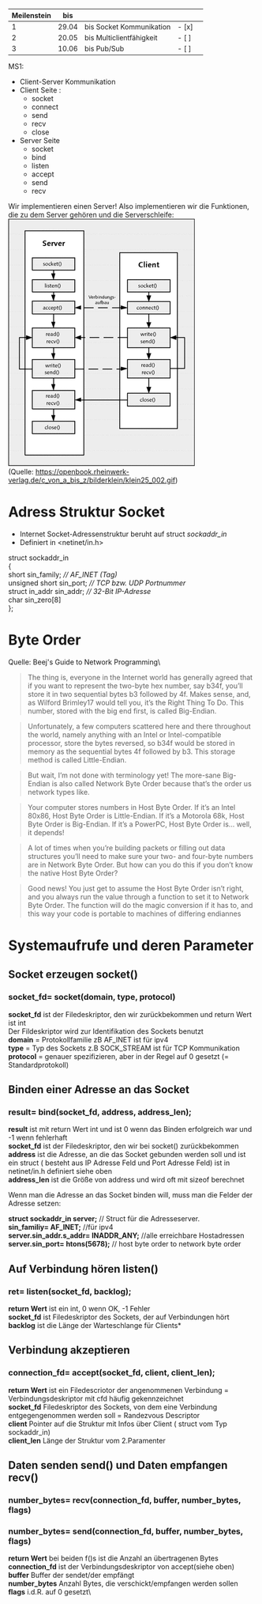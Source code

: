 | Meilenstein | bis   |                          |       |   |
|-------------|-------|--------------------------|-------|---|
| 1           | 29.04 | bis Socket Kommunikation | - [x] |   |
| 2           | 20.05 | bis Multiclientfähigkeit | - [ ] |   |
| 3           | 10.06 | bis Pub/Sub              | - [ ] |   |

MS1:

- Client-Server Kommunikation
- Client Seite :
  - socket
  - connect
  - send
  - recv
  - close
- Server Seite
  - socket
  - bind
  - listen
  - accept
  - send
  - recv

Wir implementieren einen Server! Also implementieren wir die Funktionen,
die zu dem Server gehören und die Serverschleife:
![img.png](img.png)\
(Quelle: https://openbook.rheinwerk-verlag.de/c_von_a_bis_z/bilderklein/klein25_002.gif)


# Adress Struktur Socket
- Internet Socket-Adressenstruktur beruht auf struct *sockaddr_in*
- Definiert in <netinet/in.h>

struct sockaddr_in\
{\
short sin_family;        *// AF_INET (Tag)*\
unsigned short sin_port; *// TCP bzw. UDP Portnummer*\
struct in_addr sin_addr; *// 32-Bit IP-Adresse*\
char sin_zero[8]\
};

# Byte Order
Quelle: Beej's Guide to Network Programming\
>The thing is, everyone in the Internet world has generally agreed that if you want to represent the two-byte hex number, say b34f, you’ll store it in two sequential bytes b3 followed by 4f. Makes sense, and, as Wilford Brimley17 would tell you, it’s the Right Thing To Do. This number, stored with the big end first, is called Big-Endian.

>Unfortunately, a few computers scattered here and there throughout the world, namely anything with an Intel or Intel-compatible processor, store the bytes reversed, so b34f would be stored in memory as the sequential bytes 4f followed by b3. This storage method is called Little-Endian.

>But wait, I’m not done with terminology yet! The more-sane Big-Endian is also called Network Byte Order because that’s the order us network types like.

>Your computer stores numbers in Host Byte Order. If it’s an Intel 80x86, Host Byte Order is Little-Endian. If it’s a Motorola 68k, Host Byte Order is Big-Endian. If it’s a PowerPC, Host Byte Order is… well, it depends!

>A lot of times when you’re building packets or filling out data structures you’ll need to make sure your two- and four-byte numbers are in Network Byte Order. But how can you do this if you don’t know the native Host Byte Order?

>Good news! You just get to assume the Host Byte Order isn’t right, and you always run the value through a function to set it to Network Byte Order. The function will do the magic conversion if it has to, and this way your code is portable to machines of differing endiannes



# Systemaufrufe und deren Parameter
## Socket erzeugen socket()

### **socket_fd= socket(domain, type, protocol)**
**socket_fd** ist der Filedeskriptor, den wir zurückbekommen und return Wert ist int\
Der Fildeskriptor wird zur Identifikation des Sockets benutzt\
**domain** = Protokollfamilie zB AF_INET ist für ipv4\
**type** = Typ des Sockets z.B SOCK_STREAM ist für TCP Kommunikation \
**protocol** = genauer spezifizieren, aber in der Regel auf 0 gesetzt (= Standardprotokoll)

## Binden einer Adresse an das Socket

### **result= bind(socket_fd, address, address_len);**

**result** ist mit return Wert int und ist 0 wenn das Binden erfolgreich war und -1 wenn fehlerhaft \
**socket_fd** ist der Filedeskriptor, den wir bei socket() zurückbekommen\
**address** ist die Adresse, an die das Socket gebunden werden soll und ist ein struct ( besteht aus IP Adresse Feld und Port Adresse Feld) ist in netinet/in.h definiert siehe oben\
**address_len** ist die Größe von address und wird oft mit sizeof berechnet

Wenn man die Adresse an das Socket binden will, muss man die Felder der Adresse setzen:

**struct  sockaddr_in server;** // Struct für die Adresseserver.\
**sin_familiy= AF_INET;** //für ipv4\
**server.sin_addr.s_addr= INADDR_ANY;** //alle erreichbare Hostadressen\
**server.sin_port= htons(5678);** // host byte order to network byte order



## Auf Verbindung hören listen()

### **ret= listen(socket_fd, backlog);**
**return Wert** ist ein int, 0 wenn OK, -1 Fehler\
**socket_fd** ist Filedeskriptor des Sockets, der auf Verbindungen hört\
**backlog** ist die Länge der Warteschlange für Clients*

## Verbindung akzeptieren

### **connection_fd= accept(socket_fd, client, client_len);**
**return Wert** ist ein Filedescriotor der angenommenen Verbindung = Verbindungsdeskriptor mit cfd häufig gekennzeichnet\
**socket_fd** Filedeskriptor des Sockets, von dem eine Verbindung entgegengenommen werden soll = Randezvous Descriptor\
**client** Pointer auf die Struktur mit Infos über Client ( struct vom Typ sockaddr_in)\
**client_len** Länge der Struktur vom 2.Paramenter


## Daten senden send() und Daten empfangen recv()

### **number_bytes= recv(connection_fd, buffer, number_bytes, flags)**
### **number_bytes= send(connection_fd, buffer, number_bytes, flags)**

**return Wert** bei beiden f()s ist die Anzahl an übertragenen Bytes\
**connection_fd** ist der Verbindungsdeskriptor von accept(siehe oben)\
**buffer** Buffer der sendet/der empfängt\
**number_bytes** Anzahl Bytes, die verschickt/empfangen werden sollen\
**flags** i.d.R. auf 0 gesetzt\
